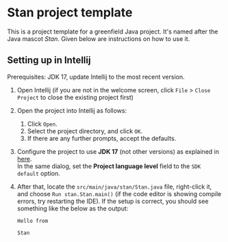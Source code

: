 # Stan project template

This is a project template for a greenfield Java project. It's named after the Java mascot _Stan_. Given below are instructions on how to use it.

## Setting up in Intellij

Prerequisites: JDK 17, update Intellij to the most recent version.

1. Open Intellij (if you are not in the welcome screen, click `File` > `Close Project` to close the existing project first)
1. Open the project into Intellij as follows:
   1. Click `Open`.
   1. Select the project directory, and click `OK`.
   1. If there are any further prompts, accept the defaults.
1. Configure the project to use **JDK 17** (not other versions) as explained in [here](https://www.jetbrains.com/help/idea/sdk.html#set-up-jdk).<br>
   In the same dialog, set the **Project language level** field to the `SDK default` option.
1. After that, locate the `src/main/java/stan/Stan.java` file, right-click it, and choose `Run stan.Stan.main()` (if the code editor is showing compile errors, try restarting the IDE). If the setup is correct, you should see something like the below as the output:

   ```
   Hello from

   Stan
   ```
